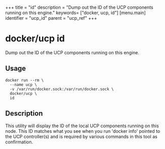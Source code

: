 +++
title = "id"
description = "Dump out the ID of the UCP components running on this engine."
keywords= ["docker, ucp, id"]
[menu.main]
identifier = "ucp_id"
parent = "ucp_ref"
+++

# docker/ucp id

Dump out the ID of the UCP components running on this engine.

## Usage

```
docker run --rm \
  --name ucp \
  -v /var/run/docker.sock:/var/run/docker.sock \
  docker/ucp \
  id
```

## Description

This utility will display the ID of the local UCP components running
on this node. This ID matches what you see when you run 'docker info'
pointed to the UCP controller(s) and is required by various commands
in this tool as confirmation.
